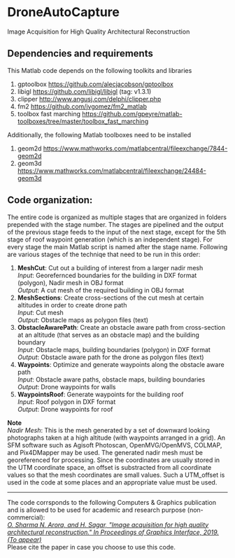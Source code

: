 # DroneAutoCapture
Image Acquisition for High Quality Architectural Reconstruction

## Dependencies and requirements
This Matlab code depends on the following toolkits and libraries
1. gptoolbox <https://github.com/alecjacobson/gptoolbox>
2. libigl <https://github.com/libigl/libigl> (tag: v1.3.1)
3. clipper <http://www.angusj.com/delphi/clipper.php>
4. fm2 <https://github.com/jvgomez/fm2_matlab>
5. toolbox fast marching <https://github.com/gpeyre/matlab-toolboxes/tree/master/toolbox_fast_marching>

Additionally, the following Matlab toolboxes need to be installed
1. geom2d <https://www.mathworks.com/matlabcentral/fileexchange/7844-geom2d>
2. geom3d <https://www.mathworks.com/matlabcentral/fileexchange/24484-geom3d>


## Code organization:
The entire code is organized as multiple stages that are organized in folders prepended with the stage number. The stages are pipelined and the output of the previous stage feeds to the input of the next stage, except for the 5th stage of roof waypoint generation (which is an independent stage). For every stage the main Matlab script is named after the stage name. Following are various stages of the techniqe that need to be run in this order:
1. **MeshCut**: Cut out a building of interest from a larger nadir mesh  
*Input*: Georefernced boundaries for the building in DXF format (polygon), Nadir mesh in OBJ format  
*Output*: A cut mesh of the required building in OBJ format
2. **MeshSections**: Create cross-sections of the cut mesh at certain altitudes in order to create drone path  
*Input*: Cut mesh  
*Output*: Obstacle maps as polygon files (text)
3. **ObstacleAwarePath**: Create an obstacle aware path from cross-section at an altitude (that serves as an obstacle map) and the building boundary  
*Input*: Obstacle maps, building boundaries (polygon) in DXF format  
*Output*: Obstacle aware path for the drone as polygon files (text)
4. **Waypoints**: Optimize and generate waypoints along the obstacle aware path  
*Input*: Obstacle aware paths, obstacle maps, building boundaries  
*Output*: Drone waypoints for walls
5. **WaypointsRoof**: Generate waypoints for the building roof  
*Input*: Roof polygon in DXF format  
*Output*: Drone waypoints for roof

**Note**  
*Nadir Mesh*: This is the mesh generated by a set of downward looking photographs taken at a high altitude (with waypoints arranged in a grid). An SFM software such as Agisoft Photoscan, OpenMVG/OpenMVS, COLMAP, and Pix4DMapper may be used. The generated nadir mesh must be georeferenced for processing. Since the coordinates are usually stored in the UTM coordinate space, an offset is substracted from all coordinate values so that the mesh coordinates are small values. Such a UTM_offset is used in the code at some places and an appropriate value must be used.


---
The code corrsponds to the following Computers & Graphics publication and is allowed to be used for academic and research purpose (non-commercial):  
*[O. Sharma N. Arora, and H. Sagar, "Image acquisition for high quality architectural reconstruction." In Proceedings of Graphics Interface, 2019. (To appear)](http://graphicsinterface.org/conference/2019/)*  
Please cite the paper in case you choose to use this code.

